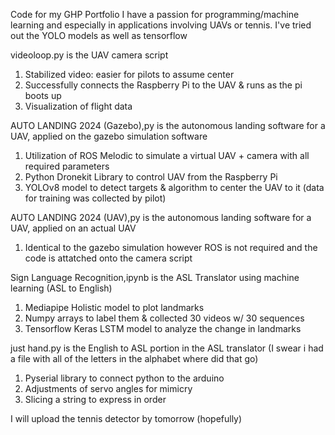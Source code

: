 Code for my GHP Portfolio
I have a passion for programming/machine learning and especially in applications involving UAVs or tennis.
I've tried out the YOLO models as well as tensorflow

videoloop.py is the UAV camera script
1. Stabilized video: easier for pilots to assume center
2. Successfully connects the Raspberry Pi to the UAV & runs as the pi boots up
3. Visualization of flight data

AUTO LANDING 2024 (Gazebo),py is the autonomous landing software for a UAV, applied on the gazebo simulation software
1. Utilization of ROS Melodic to simulate a virtual UAV + camera with all required parameters
2. Python Dronekit Library to control UAV from the Raspberry Pi
3. YOLOv8 model to detect targets & algorithm to center the UAV to it (data for training was collected by pilot)

AUTO LANDING 2024 (UAV),py is the autonomous landing software for a UAV, applied on an actual UAV
1. Identical to the gazebo simulation however ROS is not required and the code is attatched onto the camera script

Sign Language Recognition,ipynb is the ASL Translator using machine learning (ASL to English)
1. Mediapipe Holistic model to plot landmarks
2. Numpy arrays to label them & collected 30 videos w/ 30 sequences
3. Tensorflow Keras LSTM model to analyze the change in landmarks

just hand.py is the English to ASL portion in the ASL translator (I swear i had a file with all of the letters in the alphabet where did that go)
1. Pyserial library to connect python to the arduino
2. Adjustments of servo angles for mimicry
3. Slicing a string to express in order

I will upload the tennis detector by tomorrow (hopefully)

